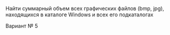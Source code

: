 Найти суммарный объем всех графических файлов (bmp, jpg), находящихся
в каталоге Windows и всех его подкаталогах

Вариант № 5

